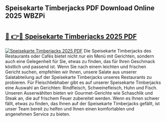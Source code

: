 ## Speisekarte Timberjacks PDF Download Online 2025 WBZPi

# <h2><a href="http://gcanc6x.nevu.top/?p=Speisekarte+Timberjacks">🔗 👉🔴 Speisekarte Timberjacks 2025 PDF</a></h2>

[![Speisekarte Timberjacks 2025 PDF](https://i.imgur.com/dBaPXMq.png)](http://gcanc6x.nevu.top/?p=Speisekarte+Timberjacks)
Die Speisekarte Timberjacks des Restaurants oder Cafés bietet nicht nur ein Menü mit Gerichten, sondern auch eine Gelegenheit für Sie, etwas zu finden, das für Ihren Geschmack köstlich und passend ist. Wenn Sie nach einem leichten und frischen Gericht suchen, empfehlen wir Ihnen, unsere Salate aus unserer Salatabteilung auf der Speisekarte Timberjacks unseres Restaurants zu probieren. Für Fleischliebhaber gibt es auf unserer Speisekarte Timberjacks eine Auswahl an Gerichten: Rindfleisch, Schweinefleisch, Huhn und Fisch. Unseren Auserwählten bieten wir Gourmet-Gerichte wie Schaschlik und Steak an, die auf frischem Feuer zubereitet werden. Wenn es Ihnen schwer fällt, etwas zu finden, das Ihnen auf der Speisekarte Timberjacks gefällt, ist unser Team bereit zu helfen und Ihnen einen komfortablen und angenehmen Service zu bieten.
